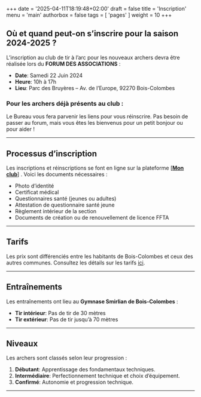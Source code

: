 +++
date = '2025-04-11T18:19:48+02:00'
draft = false
title = 'Inscription'
menu = 'main'
authorbox = false
tags = [ 'pages' ]
weight = 10
+++

## Où et quand peut-on s’inscrire pour la saison 2024-2025 ?

L’inscription au club de tir à l’arc pour les nouveaux archers devra être réalisée lors du **FORUM DES ASSOCIATIONS** :
- **Date**: Samedi 22 Juin 2024
- **Heure**: 10h à 17h
- **Lieu**: Parc des Bruyères – Av. de l’Europe, 92270 Bois-Colombes

### Pour les archers déjà présents au club :
Le Bureau vous fera parvenir les liens pour vous réinscrire. Pas besoin de passer au forum, mais vous êtes les bienvenus pour un petit bonjour ou pour aider !

---

## Processus d’inscription

Les inscriptions et réinscriptions se font en ligne sur la plateforme <a target="_blank" href="https://bcs.monclub.app/subscription">[**Mon club**]</a> . Voici les documents nécessaires :
- Photo d’identité
- Certificat médical
- Questionnaires santé (jeunes ou adultes)
- Attestation de questionnaire santé jeune
- Règlement intérieur de la section
- Documents de création ou de renouvellement de licence FFTA
---

## Tarifs

Les prix sont différenciés entre les habitants de Bois-Colombes et ceux des autres communes. Consultez les détails sur les tarifs [ici](/pages/tarifs).

---

## Entraînements

Les entraînements ont lieu au **Gymnase Smirlian de Bois-Colombes** :
- **Tir intérieur**: Pas de tir de 30 mètres
- **Tir extérieur**: Pas de tir jusqu’à 70 mètres

---

## Niveaux

Les archers sont classés selon leur progression :
1. **Débutant**: Apprentissage des fondamentaux techniques.
2. **Intermédiaire**: Perfectionnement technique et choix d’équipement.
3. **Confirmé**: Autonomie et progression technique.

---
